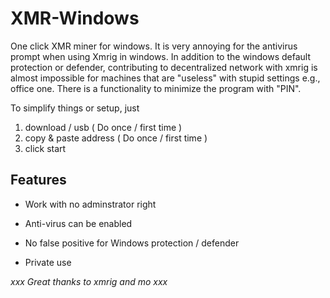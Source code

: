 # XMR-Windows

One click XMR miner for windows. It is very annoying for the antivirus prompt when using Xmrig in windows. In addition to the windows default protection or defender, contributing to decentralized network with xmrig is almost impossible for machines that are "useless" with stupid settings e.g., office one. There is a functionality to minimize the program with "PIN".

To simplify things or setup, just

1. download / usb ( Do once / first time )
2. copy & paste address ( Do once / first time )
3. click start


## Features

* Work with no adminstrator right
* Anti-virus can be enabled
* No false positive for Windows protection / defender 


* Private use


_xxx Great thanks to xmrig and mo xxx_